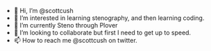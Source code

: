 - 👋 Hi, I’m @scottcush
- 👀 I’m interested in learning stenography, and then learning coding.
- 🌱 I’m currently Steno through Plover
- 💞️ I’m looking to collaborate but first I need to get up to speed.
- 📫 How to reach me @scottcush on twitter.

<!---
scottcush/scottcush is a ✨ special ✨ repository because its `README.md` (this file) appears on your GitHub profile.
You can click the Preview link to take a look at your changes.
--->

